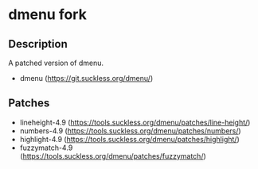 # dmenu fork

## Description
A patched version of dmenu.
* dmenu (https://git.suckless.org/dmenu/)

## Patches

* lineheight-4.9 (https://tools.suckless.org/dmenu/patches/line-height/)
* numbers-4.9 (https://tools.suckless.org/dmenu/patches/numbers/)
* highlight-4.9 (https://tools.suckless.org/dmenu/patches/highlight/)
* fuzzymatch-4.9 (https://tools.suckless.org/dmenu/patches/fuzzymatch/)

